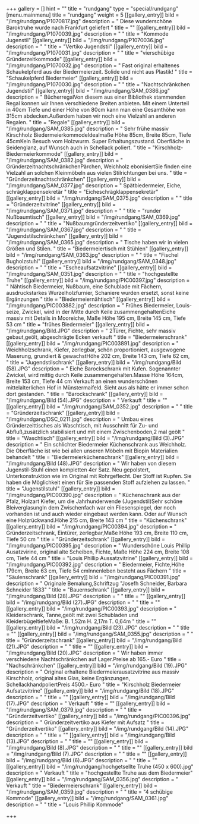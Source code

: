 +++
gallery = []
hint = ""
title = "rundgang"
type = "special/rundgang"
[menu.mainmenu]
title = "rundgang"
weight = 5
[[gallery_entry]]
bild = "/img/rundgang/P1070817.jpg"
description = "  Diese wunderschöne Baroktruhe wurde nach Frankfurt geliefert "
title = ""
[[gallery_entry]]
bild = "/img/rundgang/P1070039.jpg"
description = "   "
title = "Kommode Jugenstil"
[[gallery_entry]]
bild = "/img/rundgang/P1070036.jpg"
description = "   "
title = "Vertiko Jugendstil"
[[gallery_entry]]
bild = "/img/rundgang/P1070031.jpg"
description = "   "
title = "vierschübige Gründerzeitkommode"
[[gallery_entry]]
bild = "/img/rundgang/P1070032.jpg"
description = "  Fast original erhaltenes Schaukelpferd aus der Biedermeierzeit. Solide und nicht aus Plastik! "
title = "Schaukelpferd Biedermeier"
[[gallery_entry]]
bild = "/img/rundgang/P1070030.jpg"
description = "   "
title = "Nachtschränkchen Jugendstil"
[[gallery_entry]]
bild = "/img/rundgang/SAM_0386.jpg"
description = " BücherregalVon diesem aus einer Bibliothek stammenden Regal konnen wir Ihnen verschiedene Breiten anbieten. Mit einem Unterteil in 40cm Tiefe und einer Höhe von 80cm kann man eine Gesamthöhe von 315cm abdecken.Außerdem haben wir noch eine Vielzahl an anderen Regalen. "
title = "Regale"
[[gallery_entry]]
bild = "/img/rundgang/SAM_0385.jpg"
description = " Sehr frühe massiv Kirschholz BiedermeierkommodeIdealmaße Höhe 85cm, Breite 85cm, Tiefe 45cmKein Besuch vom Holzwurm. Super Erhaltungszustand. Oberfläche in Seidenglanz, auf Wunsch auch in Schellack poliert. "
title = "Kirschholz- Biedermeierkommode"
[[gallery_entry]]
bild = "/img/rundgang/SAM_0382.jpg"
description = "  GründerzeitnachtschränkchenPärchen, Weichholz ebonisiertSie finden eine Vielzahl an solchen Kleinmöbeln aus vielen Stilrichtungen bei uns. "
title = "Gründerzeitnachtschränkchen"
[[gallery_entry]]
bild = "/img/rundgang/SAM_0377.jpg"
description = "  Spätbiedermeier, Eiche, schrägklappensekretär "
title = "Eicheschrägklappensekretär"
[[gallery_entry]]
bild = "/img/rundgang/SAM_0375.jpg"
description = "   "
title = "Gründerzeitvitrine"
[[gallery_entry]]
bild = "/img/rundgang/SAM_0371.jpg"
description = "   "
title = "runder Nußbaumtisch"
[[gallery_entry]]
bild = "/img/rundgang/SAM_0369.jpg"
description = "   "
title = "Nußbaumgründerzeitvertiko"
[[gallery_entry]]
bild = "/img/rundgang/SAM_0367.jpg"
description = "   "
title = "Jugendstilschränkchen"
[[gallery_entry]]
bild = "/img/rundgang/SAM_0365.jpg"
description = "   Tische haben wir in vielen Größen und Stilen.  "
title = "Biedermeiertisch mit Stühlen"
[[gallery_entry]]
bild = "/img/rundgang/SAM_0363.jpg"
description = "   "
title = "Fischel Bugholzstuhl"
[[gallery_entry]]
bild = "/img/rundgang/SAM_0348.jpg"
description = "   "
title = "Escheaufsatzvitrine"
[[gallery_entry]]
bild = "/img/rundgang/SAM_0351.jpg"
description = "   "
title = "hochgestellte Truhe"
[[gallery_entry]]
bild = "/img/rundgang/PIC00397.jpg"
description = "  Nähtisch Biedermeier, Nußbaum, eine Schublade mit Fächern, ausdruckstarkes Wurzelholzfurnier, Schaniere wurden ersetzt, sonst keine Ergänzungen "
title = "Biedermeiernähtisch"
[[gallery_entry]]
bild = "/img/rundgang/PIC003882.jpg"
description = "  Frühes Biedermeier, Louis-seize, Zwickel, wird in der Mitte durch Keile zusammengehaltenEiche massiv mit Details in Mooreiche, Maße Höhe 195 cm, Breite 145 cm, Tiefe 53 cm "
title = "frühes Biedermeier"
[[gallery_entry]]
bild = "/img/rundgang/Bild.JPG"
description = " 2Türer, Fichte, sehr massiv gebaut,geölt, abgeschrägte Ecken verkauft  "
title = "Biedermeierschrank"
[[gallery_entry]]
bild = "/img/rundgang/PIC003891.jpg"
description = " Weichholzschrank, Kiefer, zerlegbar, schön proportioniert, ausgewogene Maserung, grundiert &amp; gewachstHöhe 202 cm, Breite 143 cm, Tiefe 62 cm, "
title = "Jugendstilschrank"
[[gallery_entry]]
bild = "/img/rundgang/Bild (58).JPG"
description = " Eiche Barockschrank mit Kufen. Sogenannter Zwickel, wird mittig durch Keile zusammengehalten.Masse Höhe 164cm, Breite 153 cm, Tiefe 44 cm Verkauft an einen wunderschönen mittelalterlichen Hof in Münstermaifeld. Sieht aus als hätte er immer schon dort gestanden.  "
title = "Barockschrank"
[[gallery_entry]]
bild = "/img/rundgang/Bild (54).JPG"
description = " Verkauft "
title = ""
[[gallery_entry]]
bild = "/img/rundgang/SAM_0352.jpg"
description = "   "
title = "Gründerzeitschrank"
[[gallery_entry]]
bild = "/img/rundgang/DSC_0211.jpg"
description = " Umbau eines Gründerzeittisches als Waschtisch, mit Ausschnitt für Zu- und Abfluß,zusätzlich stabilisiert und mit einem Zwischenboden,2 mal geölt "
title = "Waschtisch"
[[gallery_entry]]
bild = "/img/rundgang/Bild (3).JPG"
description = " Ein schlichter Biedermeier Küchenschrank aus Weichholz. Die Oberfläche ist wie bei allen unseren Möbeln mit Biopin Materialien behandelt "
title = "Biedermeierküchenschrank"
[[gallery_entry]]
bild = "/img/rundgang/Bild (48).JPG"
description = " Wir haben von diesem Jugenstil-Stuhl einen kompletten 4er Satz. Neu gepolstert, Unterkonstruktion wie im Original mit Rohrgeflecht. Der Stoff ist Rupfen. Sie haben die Möglichkeit einen für Sie passenden Stoff aufziehen zu lassen. "
title = "Jugenstilstuhl"
[[gallery_entry]]
bild = "/img/rundgang/PIC00390.jpg"
description = " Küchenschrank aus der Pfalz, Holzart Kiefer, um die Jahrhunderwende (Jugendstil)Sehr schöne BleiverglasungIn dem Zwischenfach war ein Fliesenspiegel, der noch vorhanden ist und auch wieder eingebaut werden kann. Oder auf Wunsch eine Holzrückwand.Höhe 215 cm, Breite 143 cm "
title = "Küchenschrank"
[[gallery_entry]]
bild = "/img/rundgang/PIC00394.jpg"
description = "  Gründerzeitschrank, Eintürer, zerlegbar,Maße Höhe 193 cm, Breite 110 cm, Tiefe 50 cm "
title = "Gründerzeitschrank"
[[gallery_entry]]
bild = "/img/rundgang/PIC00395.jpg"
description = "  Wunderschöne Louis Phillip Ausatzvirine, original alte Scheiben, Fichte, Maße Höhe 224 cm, Breite 108 cm, Tiefe 44 cm "
title = "Louis Phillip Aussatzvitrine"
[[gallery_entry]]
bild = "/img/rundgang/PIC00392.jpg"
description = "   Biedermeier, Fichte,Höhe 179cm, Breite 63 cm, Tiefe 54 cmInnenleben besteht aus Fächern "
title = "Säulenschrank"
[[gallery_entry]]
bild = "/img/rundgang/PIC00391.jpg"
description = "  Originale Bemalung,Schriftzug \"Josefh Schneider, Barbara Schneider 1833\" "
title = "Bauernschrank"
[[gallery_entry]]
bild = "/img/rundgang/Bild (28).JPG"
description = " "
title = ""
[[gallery_entry]]
bild = "/img/rundgang/Bild (27).JPG"
description = " "
title = ""
[[gallery_entry]]
bild = "/img/rundgang/PIC00393.jpg"
description = " Kleiderschrank, Tanne,geölt  mit zwei Schubladen und KleiderbügeltiefeMaße: B. 1,52m           H. 2,17m          T. 0,64m "
title = ""
[[gallery_entry]]
bild = "/img/rundgang/Bild (23).JPG"
description = " "
title = ""
[[gallery_entry]]
bild = "/img/rundgang/SAM_0355.jpg"
description = "   "
title = "Gründerzeitschrank"
[[gallery_entry]]
bild = "/img/rundgang/Bild (21).JPG"
description = " "
title = ""
[[gallery_entry]]
bild = "/img/rundgang/Bild (20).JPG"
description = " Wir haben immer verschiedene Nachtschränkchen auf Lager.Preise ab 165.- Euro "
title = "Nachschränkchen"
[[gallery_entry]]
bild = "/img/rundgang/Bild (19).JPG"
description = " Original erhaltene Biedermeierausatzvitrine aus massiv Kirschholz, original altes Glas, keine Ergänzungen, SchellackhandpoliertPreis 4500.- Euro "
title = "Kirschholz Biedermeier Aufsatzvitrine"
[[gallery_entry]]
bild = "/img/rundgang/Bild (18).JPG"
description = " "
title = ""
[[gallery_entry]]
bild = "/img/rundgang/Bild (17).JPG"
description = " Verkauft "
title = ""
[[gallery_entry]]
bild = "/img/rundgang/SAM_0379.jpg"
description = "   "
title = "Gründerzeitvertiko"
[[gallery_entry]]
bild = "/img/rundgang/PIC00396.jpg"
description = "  Gründerzeitvertiko aus Kiefer mit Aufsatz "
title = "Gründerzeitvertiko"
[[gallery_entry]]
bild = "/img/rundgang/Bild (14).JPG"
description = " "
title = ""
[[gallery_entry]]
bild = "/img/rundgang/Bild (13).JPG"
description = " "
title = ""
[[gallery_entry]]
bild = "/img/rundgang/Bild (8).JPG"
description = " "
title = ""
[[gallery_entry]]
bild = "/img/rundgang/Bild (7).JPG"
description = " "
title = ""
[[gallery_entry]]
bild = "/img/rundgang/Bild (6).JPG"
description = " "
title = ""
[[gallery_entry]]
bild = "/img/rundgang/hochgetsellte Truhe (450 x 600).jpg"
description = " Verkauft "
title = "hochgestellte Truhe aus dem Biedermeier"
[[gallery_entry]]
bild = "/img/rundgang/SAM_0356.jpg"
description = "  Verkauft "
title = "Biedermeierschrank"
[[gallery_entry]]
bild = "/img/rundgang/SAM_0359.jpg"
description = "   "
title = "4 schübige Kommode"
[[gallery_entry]]
bild = "/img/rundgang/SAM_0361.jpg"
description = "   "
title = "Louis Phillip Kommode"

+++
